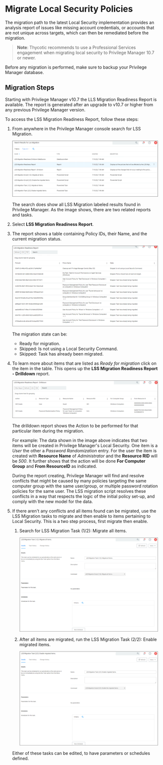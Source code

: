 [title]: # (Migrate LSS Policies)
[tags]: # (silverlight end-of-life)
[priority]: # (10)
# Migrate Local Security Policies

The migration path to the latest Local Security implementation provides an analysis report of issues like missing account credentials, or accounts that are not unique across targets, which can then be remediated before the migration.

>**Note**:
>Thycotic recommends to use a Professional Services engagement when migrating local security to Privilege Manager 10.7 or newer.

Before any migration is performed, make sure to backup your Privilege Manager database.

## Migration Steps

Starting with Privilege Manager v10.7 the LLS Migration Readiness Report is available. The report is generated after an upgrade to v10.7 or higher from any previous Privilege Manager version.

To access the LSS Migration Readiness Report, follow these steps:

1. From anywhere in the Privilege Manager console search for LSS Migration.

   ![search](images/lss-migration/search.png "Search Results for LSS Migration")

   The search does show all LSS Migration labeled results found in Privilege Manager. As the image shows, there are two related reports and tasks.
1. Select __LSS Migration Readiness Report__.
1. The report shows a table containing Policy IDs, their Name, and the current migration status.

   ![report](images/lss-migration/report.png "LSS Migration Readiness Report")

   The migration state can be:

   * Ready for migration.
   * Skipped: Is not using a Local Security Command.
   * Skipped: Task has already been migrated.

1. To learn more about items that are listed as _Ready for migration_ click on the item in the table. This opens up the __LSS Migration Readiness Report - Drilldown__ report.

   ![drilldown](images/lss-migration/drilldown.png "LSS Migration Readiness Report - Drilldown")

   The drilldown report shows the Action to be performed for that particular item during the migration.

   For example: The data shown in the image above indicates that two items will be created in Privilege Manager's Local Security. One item is a _User_ the other a _Password Randomization_ entry. For the user the item is created with __Resource Name__ of _Administrator_ and the __Resource RID__ will be _500_. It further shows that the action will be done __For Computer Group__ and __From ResourceID__ as indicated.

   During the report creating, Privilege Manager will find and resolve conflicts that might be caused by many policies targeting the same computer group with the same user/group, or multiple password rotation policies for the same user. The LSS migration script resolves these conflicts in a way that respects the logic of the initial policy set-up, and comply with the new model for the data.
1. If there aren't any conflicts and all items found can be migrated, use the LSS Migration tasks to migrate and then enable to items pertaining to Local Security. This is a two step process, first migrate then enable.

   1. Search for LSS Migration Task (1/2): Migrate all items.

      ![LSS Migration Task 1 to migrate the items](images/lss-migration/task-1.png)

   1. After all items are migrated, run the LSS Migration Task (2/2): Enable migrated items.

      ![LSS Migration Task 2 to enable the migrated items](images/lss-migration/task-2.png)

   Either of these tasks can be edited, to have parameters or schedules defined.
